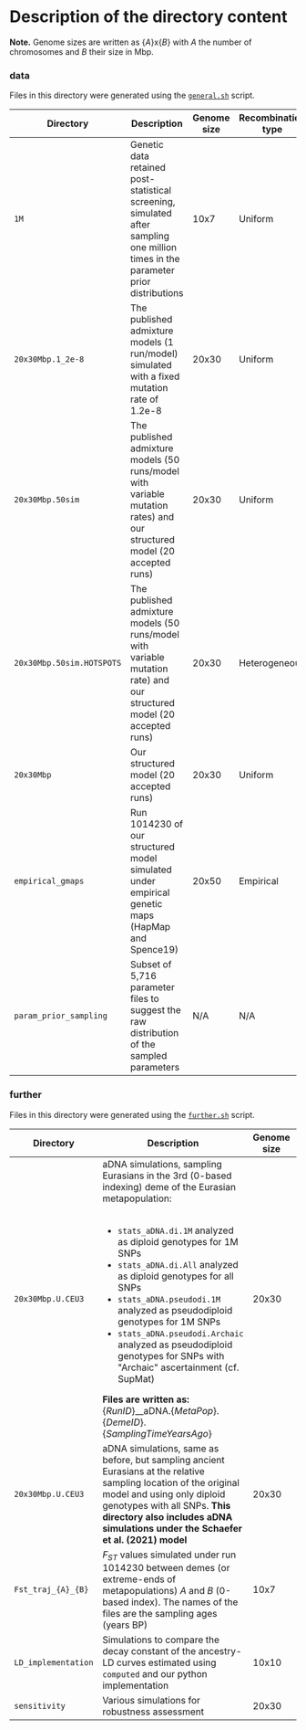 # Description of the directory content

**Note.** Genome sizes are written as {*A*}x{*B*} with *A* the number of chromosomes and *B* their size in Mbp.

### **data**

Files in this directory were generated using the [`general.sh`](https://github.com/sunyatin/qna/blob/main/general.sh) script.


| Directory | Description | Genome size | Recombination type | Content |
| -- | -- | -- | -- | -- |
| `1M` | Genetic data retained post-statistical screening, simulated after sampling one million times in the parameter prior distributions | 10x7 | Uniform | par+stats |
| `20x30Mbp.1_2e-8` | The published admixture models (1 run/model) simulated with a fixed mutation rate of 1.2e-8 | 20x30 | Uniform | par+stats |
| `20x30Mbp.50sim` | The published admixture models (50 runs/model with variable mutation rates) and our structured model (20 accepted runs) | 20x30 | Uniform | par+stats |
| `20x30Mbp.50sim.HOTSPOTS` | The published admixture models (50 runs/model with variable mutation rate) and our structured model (20 accepted runs) | 20x30 | Heterogeneous | par+stats |
| `20x30Mbp` | Our structured model (20 accepted runs) | 20x30 | Uniform | par+data+stats |
| `empirical_gmaps` | Run 1014230 of our structured model simulated under empirical genetic maps (HapMap and Spence19) | 20x50 | Empirical | par+stats |
| `param_prior_sampling` | Subset of 5,716 parameter files to suggest the raw distribution of the sampled parameters | N/A | N/A | par |


### **further**

Files in this directory were generated using the [`further.sh`](https://github.com/sunyatin/qna/blob/main/further.sh) script.

| Directory | Description | Genome size | Recombination type | Content |
| -- | -- | -- | -- | -- |
| `20x30Mbp.U.CEU3` | aDNA simulations, sampling Eurasians in the 3rd (0-based indexing) deme of the Eurasian metapopulation:<br><br> <ul><li>`stats_aDNA.di.1M` analyzed as diploid genotypes for 1M SNPs</li><li>`stats_aDNA.di.All` analyzed as diploid genotypes for all SNPs</li><li>`stats_aDNA.pseudodi.1M` analyzed as pseudodiploid genotypes for 1M SNPs</li><li>`stats_aDNA.pseudodi.Archaic` analyzed as pseudodiploid genotypes for SNPs with "Archaic" ascertainment (cf. SupMat)</li></ul>**Files are written as:**<br> {*RunID*}__aDNA.{*MetaPop*}.{*DemeID*}.{*SamplingTimeYearsAgo*} | 20x30 | Uniform | par+stats |
| `20x30Mbp.U.CEU3` | aDNA simulations, same as before, but sampling ancient Eurasians at the relative sampling location of the original model and using only diploid genotypes with all SNPs. **This directory also includes aDNA simulations under the Schaefer et al. (2021) model** | 20x30 | Uniform | par+stats |
| `Fst_traj_{A}_{B}` | $F_{ST}$ values simulated under run 1014230 between demes (or extreme-ends of metapopulations) *A* and *B* (0-based index). The names of the files are the sampling ages (years BP) | 10x7 | Uniform | par+stats |
| `LD_implementation` | Simulations to compare the decay constant of the ancestry-LD curves estimated using `computed` and our python implementation | 10x10 | Uniform | par+data+stats |
| `sensitivity` | Various simulations for robustness assessment | 20x30 | Uniform | par+stats |
